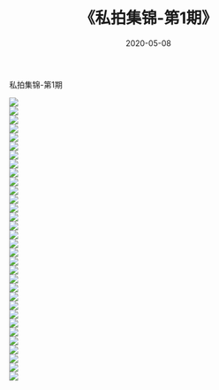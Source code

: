 ﻿---
layout: post
title:  《私拍集锦-第1期》
date:   2020-05-08
img: http://imgx.orgx.ga/漏D/网络美图/2020/私拍集锦-第1期/000.jpg
categories: [美女, 清纯, 唯美]
---

私拍集锦-第1期

  ![](http://imgx.orgx.ga/漏D/网络美图/2020/私拍集锦-第1期/001.jpg) <br> ![](http://imgx.orgx.ga/漏D/网络美图/2020/私拍集锦-第1期/002.jpg) <br> ![](http://imgx.orgx.ga/漏D/网络美图/2020/私拍集锦-第1期/003.jpg) <br> ![](http://imgx.orgx.ga/漏D/网络美图/2020/私拍集锦-第1期/004.jpg) <br> ![](http://imgx.orgx.ga/漏D/网络美图/2020/私拍集锦-第1期/005.jpg) <br> ![](http://imgx.orgx.ga/漏D/网络美图/2020/私拍集锦-第1期/006.jpg) <br> ![](http://imgx.orgx.ga/漏D/网络美图/2020/私拍集锦-第1期/007.jpg) <br> ![](http://imgx.orgx.ga/漏D/网络美图/2020/私拍集锦-第1期/008.jpg) <br> ![](http://imgx.orgx.ga/漏D/网络美图/2020/私拍集锦-第1期/009.jpg) <br> ![](http://imgx.orgx.ga/漏D/网络美图/2020/私拍集锦-第1期/010.jpg) <br> ![](http://imgx.orgx.ga/漏D/网络美图/2020/私拍集锦-第1期/011.jpg) <br> ![](http://imgx.orgx.ga/漏D/网络美图/2020/私拍集锦-第1期/012.jpg) <br> ![](http://imgx.orgx.ga/漏D/网络美图/2020/私拍集锦-第1期/013.jpg) <br> ![](http://imgx.orgx.ga/漏D/网络美图/2020/私拍集锦-第1期/014.jpg) <br> ![](http://imgx.orgx.ga/漏D/网络美图/2020/私拍集锦-第1期/015.jpg) <br> ![](http://imgx.orgx.ga/漏D/网络美图/2020/私拍集锦-第1期/016.jpg) <br> ![](http://imgx.orgx.ga/漏D/网络美图/2020/私拍集锦-第1期/017.jpg) <br> ![](http://imgx.orgx.ga/漏D/网络美图/2020/私拍集锦-第1期/018.jpg) <br> ![](http://imgx.orgx.ga/漏D/网络美图/2020/私拍集锦-第1期/019.jpg) <br> ![](http://imgx.orgx.ga/漏D/网络美图/2020/私拍集锦-第1期/020.jpg) <br> ![](http://imgx.orgx.ga/漏D/网络美图/2020/私拍集锦-第1期/021.jpg) <br> ![](http://imgx.orgx.ga/漏D/网络美图/2020/私拍集锦-第1期/022.jpg) <br> ![](http://imgx.orgx.ga/漏D/网络美图/2020/私拍集锦-第1期/023.jpg) <br> ![](http://imgx.orgx.ga/漏D/网络美图/2020/私拍集锦-第1期/024.jpg) <br> ![](http://imgx.orgx.ga/漏D/网络美图/2020/私拍集锦-第1期/025.jpg) <br> ![](http://imgx.orgx.ga/漏D/网络美图/2020/私拍集锦-第1期/026.jpg) <br> ![](http://imgx.orgx.ga/漏D/网络美图/2020/私拍集锦-第1期/027.jpg) <br> ![](http://imgx.orgx.ga/漏D/网络美图/2020/私拍集锦-第1期/028.jpg) <br> ![](http://imgx.orgx.ga/漏D/网络美图/2020/私拍集锦-第1期/029.jpg) <br> ![](http://imgx.orgx.ga/漏D/网络美图/2020/私拍集锦-第1期/030.jpg) <br> ![](http://imgx.orgx.ga/漏D/网络美图/2020/私拍集锦-第1期/031.jpg) <br> ![](http://imgx.orgx.ga/漏D/网络美图/2020/私拍集锦-第1期/032.jpg) <br>